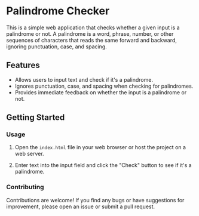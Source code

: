 # Palindrome Checker

This is a simple web application that checks whether a given input is a palindrome or not. A palindrome is a word, phrase, number, or other sequences of characters that reads the same forward and backward, ignoring punctuation, case, and spacing.

## Features

- Allows users to input text and check if it's a palindrome.
- Ignores punctuation, case, and spacing when checking for palindromes.
- Provides immediate feedback on whether the input is a palindrome or not.

## Getting Started

### Usage

1. Open the `index.html` file in your web browser or host the project on a web server.

2. Enter text into the input field and click the "Check" button to see if it's a palindrome.

### Contributing

Contributions are welcome! If you find any bugs or have suggestions for improvement, please open an issue or submit a pull request.

